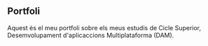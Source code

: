 ## Portfoli

Aquest és el meu portfoli sobre els meus estudis de Cicle Superior, Desemvolupament d'aplicaccions Multiplataforma (DAM).

